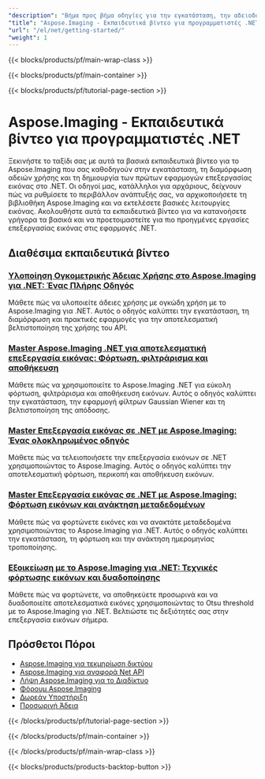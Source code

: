 ```yaml
---
"description": "Βήμα προς βήμα οδηγίες για την εγκατάσταση, την αδειοδότηση, τη ρύθμιση και τη δημιουργία των πρώτων σας εφαρμογών επεξεργασίας εικόνας στο .NET του Aspose.Imaging."
"title": "Aspose.Imaging - Εκπαιδευτικά βίντεο για προγραμματιστές .NET"
"url": "/el/net/getting-started/"
"weight": 1
---
```


{{< blocks/products/pf/main-wrap-class >}}

{{< blocks/products/pf/main-container >}}

{{< blocks/products/pf/tutorial-page-section >}}
# Aspose.Imaging - Εκπαιδευτικά βίντεο για προγραμματιστές .NET

Ξεκινήστε το ταξίδι σας με αυτά τα βασικά εκπαιδευτικά βίντεο για το Aspose.Imaging που σας καθοδηγούν στην εγκατάσταση, τη διαμόρφωση αδειών χρήσης και τη δημιουργία των πρώτων εφαρμογών επεξεργασίας εικόνας στο .NET. Οι οδηγοί μας, κατάλληλοι για αρχάριους, δείχνουν πώς να ρυθμίσετε το περιβάλλον ανάπτυξής σας, να αρχικοποιήσετε τη βιβλιοθήκη Aspose.Imaging και να εκτελέσετε βασικές λειτουργίες εικόνας. Ακολουθήστε αυτά τα εκπαιδευτικά βίντεο για να κατανοήσετε γρήγορα τα βασικά και να προετοιμαστείτε για πιο προηγμένες εργασίες επεξεργασίας εικόνας στις εφαρμογές .NET.

## Διαθέσιμα εκπαιδευτικά βίντεο

### [Υλοποίηση Ογκομετρικής Άδειας Χρήσης στο Aspose.Imaging για .NET: Ένας Πλήρης Οδηγός](./aspose-imaging-net-metered-licensing-guide/)
Μάθετε πώς να υλοποιείτε άδειες χρήσης με ογκώδη χρήση με το Aspose.Imaging για .NET. Αυτός ο οδηγός καλύπτει την εγκατάσταση, τη διαμόρφωση και πρακτικές εφαρμογές για την αποτελεσματική βελτιστοποίηση της χρήσης του API.

### [Master Aspose.Imaging .NET για αποτελεσματική επεξεργασία εικόνας: Φόρτωση, φιλτράρισμα και αποθήκευση](./master-aspose-imaging-net-image-processing/)
Μάθετε πώς να χρησιμοποιείτε το Aspose.Imaging .NET για εύκολη φόρτωση, φιλτράρισμα και αποθήκευση εικόνων. Αυτός ο οδηγός καλύπτει την εγκατάσταση, την εφαρμογή φίλτρων Gaussian Wiener και τη βελτιστοποίηση της απόδοσης.

### [Master Επεξεργασία εικόνας σε .NET με Aspose.Imaging: Ένας ολοκληρωμένος οδηγός](./mastering-image-processing-net-aspose-imaging/)
Μάθετε πώς να τελειοποιήσετε την επεξεργασία εικόνων σε .NET χρησιμοποιώντας το Aspose.Imaging. Αυτός ο οδηγός καλύπτει την αποτελεσματική φόρτωση, περικοπή και αποθήκευση εικόνων.

### [Master Επεξεργασία εικόνας σε .NET με Aspose.Imaging: Φόρτωση εικόνων και ανάκτηση μεταδεδομένων](./mastering-net-image-processing-aspose-imaging/)
Μάθετε πώς να φορτώνετε εικόνες και να ανακτάτε μεταδεδομένα χρησιμοποιώντας το Aspose.Imaging για .NET. Αυτός ο οδηγός καλύπτει την εγκατάσταση, τη φόρτωση και την ανάκτηση ημερομηνίας τροποποίησης.

### [Εξοικείωση με το Aspose.Imaging για .NET: Τεχνικές φόρτωσης εικόνων και δυαδοποίησης](./implement-aspose-imaging-net-image-processing/)
Μάθετε πώς να φορτώνετε, να αποθηκεύετε προσωρινά και να δυαδοποιείτε αποτελεσματικά εικόνες χρησιμοποιώντας το Otsu threshold με το Aspose.Imaging για .NET. Βελτιώστε τις δεξιότητές σας στην επεξεργασία εικόνων σήμερα.

## Πρόσθετοι Πόροι

- [Aspose.Imaging για τεκμηρίωση δικτύου](https://docs.aspose.com/imaging/net/)
- [Aspose.Imaging για αναφορά Net API](https://reference.aspose.com/imaging/net/)
- [Λήψη Aspose.Imaging για το Διαδίκτυο](https://releases.aspose.com/imaging/net/)
- [Φόρουμ Aspose.Imaging](https://forum.aspose.com/c/imaging)
- [Δωρεάν Υποστήριξη](https://forum.aspose.com/)
- [Προσωρινή Άδεια](https://purchase.aspose.com/temporary-license/)

{{< /blocks/products/pf/tutorial-page-section >}}

{{< /blocks/products/pf/main-container >}}

{{< /blocks/products/pf/main-wrap-class >}}

{{< blocks/products/products-backtop-button >}}